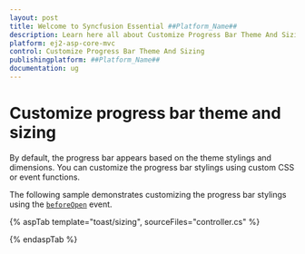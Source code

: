 ```yaml
---
layout: post
title: Welcome to Syncfusion Essential ##Platform_Name##
description: Learn here all about Customize Progress Bar Theme And Sizing of Syncfusion Essential ##Platform_Name## widgets based on HTML5 and jQuery.
platform: ej2-asp-core-mvc
control: Customize Progress Bar Theme And Sizing
publishingplatform: ##Platform_Name##
documentation: ug
---
```



# Customize progress bar theme and sizing

By default, the progress bar appears based on the theme stylings and dimensions. You can customize the progress bar stylings using custom CSS or event functions.

The following sample demonstrates customizing the progress bar stylings using the [`beforeOpen`](https://help.syncfusion.com/cr/aspnetcore-js2/Syncfusion.EJ2.Notifications.Toast.html#Syncfusion_EJ2_Notifications_Toast_BeforeOpen) event.

{% aspTab template="toast/sizing", sourceFiles="controller.cs" %}

{% endaspTab %}
